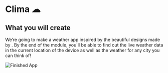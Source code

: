 


# Clima ☁



## What you will create

We’re going to make a weather app inspired by the beautiful designs made by . By the end of the module, you'll be able to find out the live weather data in the current location of the device as well as the weather for any city you can think of!

![Finished App](https://github.com/londonappbrewery/Images/blob/master/clima-demo.gif)

